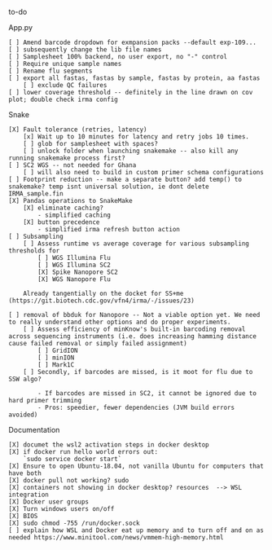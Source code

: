 to-do

App.py

    [ ] Amend barcode dropdown for exmpansion packs --default exp-109...
    [ ] subsequently change the lib file names
    [ ] Samplesheet 100% backend, no user export, no "-" control
    [ ] Require unique sample names
    [ ] Rename flu segments
    [ ] export all fastas, fastas by sample, fastas by protein, aa fastas
        [ ] exclude QC failures
    [ ] lower coverage threshold -- definitely in the line drawn on cov plot; double check irma config
Snake

    [X] Fault tolerance (retries, latency)
        [x] Wait up to 10 minutes for latency and retry jobs 10 times.
        [ ] glob for samplesheet with spaces?
        [ ] unlock folder when launching snakemake -- also kill any running snakemake process first?
    [ ] SC2 WGS -- not needed for Ghana
        [ ] will also need to build in custom primer schema configurations
    [ ] Footprint reduction -- make a separate button? add temp() to snakemake? temp isnt universal solution, ie dont delete IRMA_sample.fin
    [X] Pandas operations to SnakeMake
	    [X] eliminate caching?
            - simplified caching
	    [X] button precedence
            - simplified irma refresh button action
    [ ] Subsampling
        [ ] Assess runtime vs average coverage for various subsampling thresholds for
	        [ ] WGS Illumina Flu
	        [ ] WGS Illumina SC2
	        [X] Spike Nanopore SC2
	        [X] WGS Nanopore Flu

        Already tangentially on the docket for SS+me (https://git.biotech.cdc.gov/vfn4/irma/-/issues/23)

    [ ] removal of bbduk for Nanopore -- Not a viable option yet. We need to really understand other options and do proper experiments.
	    [ ] Assess efficiency of minKnow's built-in barcoding removal across sequencing instruments (i.e. does increasing hamming distance cause failed removal or simply failed assignment)
		    [ ] GridION
		    [ ] minION
		    [ ] Mark1C
	    [ ] Secondly, if barcodes are missed, is it moot for flu due to SSW algo?
	    
            - If barcodes are missed in SC2, it cannot be ignored due to hard primer trimming
	        - Pros: speedier, fewer dependencies (JVM build errors avoided)

Documentation

    [X] documet the wsl2 activation steps in docker desktop
    [X] if docker run hello world errors out:
        `sudo service docker start`
    [X] Ensure to open Ubuntu-18.04, not vanilla Ubuntu for computers that have both
    [X] docker pull not working? sudo
    [X] containers not showing in docker desktop? resources  --> WSL integration 
    [X] Docker user groups
    [X] Turn windows users on/off
    [X] BIOS
    [X] sudo chmod -755 /run/docker.sock
    [ ] explain how WSL and Docker eat up memory and to turn off and on as needed https://www.minitool.com/news/vmmem-high-memory.html 

